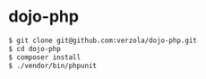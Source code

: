# dojo-php

```sh
$ git clone git@github.com:verzola/dojo-php.git
$ cd dojo-php
$ composer install
$ ./vendor/bin/phpunit
```

